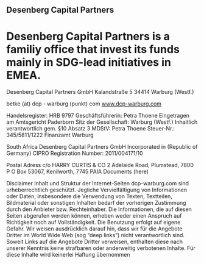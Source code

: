 ## Desenberg Capital Partners 
# Desenberg Capital Partners is a familiy office that invest its funds mainly in SDG-lead initiatives in EMEA.

Desenberg Capital Partners GmbH 
Kalandstraße 5
34414 Warburg (Westf.)

betke (at) dcp - warburg (punkt) com
www.dcp-warburg.com

Handelsregister: HRB 9797
Geschäftsführerin: Petra Thoene
Eingetragen am Amtsgericht Paderborn
Sitz der Gesellschaft: Warburg (Westf.)
Inhaltlich verantwortlich gem. §10 Absatz 3 MDStV: Petra Thoene
Steuer-Nr.: 345/5811/1222
Finanzamt Warburg

South Africa
Desenberg Capital Partners GmbH
Incorporated in (Republic of Germany)
CIPRO Registration Number: 2011/004171/10

Postal Adress
c/o HARRY CURTIS & CO 
2 Adelaide Road, Plumstead, 7800 
P O Box 53067, Kenilworth, 7745 
PAIA Documents (here)

Disclaimer
Inhalt und Struktur der Internet-Seiten dcp-warburg.com sind urheberrechtlich geschützt. Jegliche Vervielfältigung von Informationen oder Daten, insbesondere die Verwendung von Texten, Textteilen, Bildmaterial oder sonstigen Inhalten bedarf der vorherigen Zustimmung durch den Anbieter bzw. Rechteinhaber. 
Die Informationen, die auf diesen Seiten abgerufen werden können, erheben weder einen Anspruch auf Richtigkeit noch auf Vollständigkeit. Die Benutzung erfolgt auf eigene Gefahr. 
Wir weisen ausdrücklich darauf hin, dass wir für die Angebote Dritter im World Wide Web (sog “deep links”) nicht verantwortlich sind. Soweit Links auf die Angebote Dritter verweisen, enthalten diese nach unserer Kenntnis keine strafbaren oder anderweitig verbotenen Inhalte. Für diese Inhalte wird keinerlei Haftung übernommen
